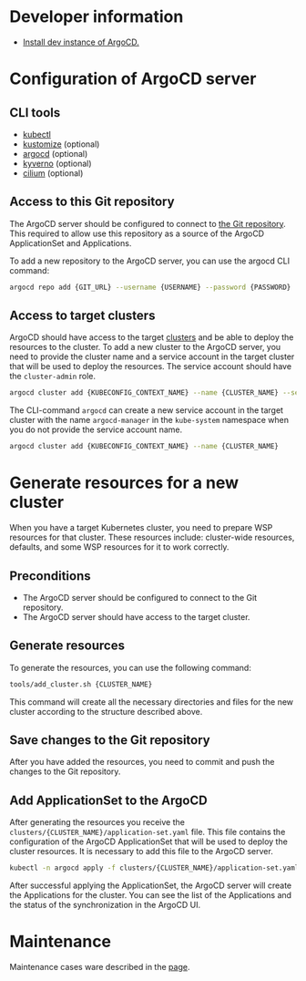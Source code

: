 # Developer information

- [Install dev instance of ArgoCD.](deploy/README.md)

# Configuration of ArgoCD server

## CLI tools

- [kubectl](https://kubernetes.io/docs/tasks/tools/install-kubectl/)
- [kustomize](https://kubectl.docs.kubernetes.io/installation/kustomize/binaries/) (optional)
- [argocd](https://argo-cd.readthedocs.io/en/stable/#quick-start) (optional)
- [kyverno](https://kyverno.io/docs/kyverno-cli/) (optional)
- [cilium](https://docs.cilium.io/en/stable/gettingstarted/k8s-install-default/#install-the-cilium-cli) (optional)

## Access to this Git repository

The ArgoCD server should be configured to connect
to [the Git repository](https://argo-cd.readthedocs.io/en/stable/user-guide/private-repositories/#private-repositories).
This required to allow use this repository as a source of the ArgoCD ApplicationSet and Applications.

To add a new repository to the ArgoCD server, you can use the argocd CLI command:

```bash
argocd repo add {GIT_URL} --username {USERNAME} --password {PASSWORD}
```

## Access to target clusters

ArgoCD should have access to the
target [clusters](https://argo-cd.readthedocs.io/en/stable/operator-manual/cluster-management/) and be able to deploy
the resources to the cluster.
To add a new cluster to the ArgoCD server, you need to provide the cluster name and a service account in the
target cluster that will be used to deploy the resources. The service account should have the `cluster-admin` role.

```bash
argocd cluster add {KUBECONFIG_CONTEXT_NAME} --name {CLUSTER_NAME} --serviceaccount argocd-manager --namespace kube-system
```

The CLI-command `argocd` can create a new service account in the target cluster
with the name `argocd-manager` in the `kube-system` namespace when you do not provide the service account name.

```bash
argocd cluster add {KUBECONFIG_CONTEXT_NAME} --name {CLUSTER_NAME}
```

# Generate resources for a new cluster

When you have a target Kubernetes cluster, you need to prepare WSP resources for that cluster.
These resources include: cluster-wide resources, defaults, and some WSP resources for it to work correctly.

## Preconditions

- The ArgoCD server should be configured to connect to the Git repository.
- The ArgoCD server should have access to the target cluster.

## Generate resources

To generate the resources, you can use the following command:

```bash
tools/add_cluster.sh {CLUSTER_NAME}
```

This command will create all the necessary directories and files for the new cluster according to
the structure described above.

## Save changes to the Git repository

After you have added the resources, you need to commit and push the changes to the Git repository.

## Add ApplicationSet to the ArgoCD

After generating the resources you receive the `clusters/{CLUSTER_NAME}/application-set.yaml` file.
This file contains the configuration of the ArgoCD ApplicationSet that will be used to deploy the cluster resources.
It is necessary to add this file to the ArgoCD server.

```bash
kubectl -n argocd apply -f clusters/{CLUSTER_NAME}/application-set.yaml
```

After successful applying the ApplicationSet, the ArgoCD server will create the Applications for the cluster.
You can see the list of the Applications and the status of the synchronization in the ArgoCD UI.

# Maintenance

Maintenance cases ware described in the [page](maintenance.md).